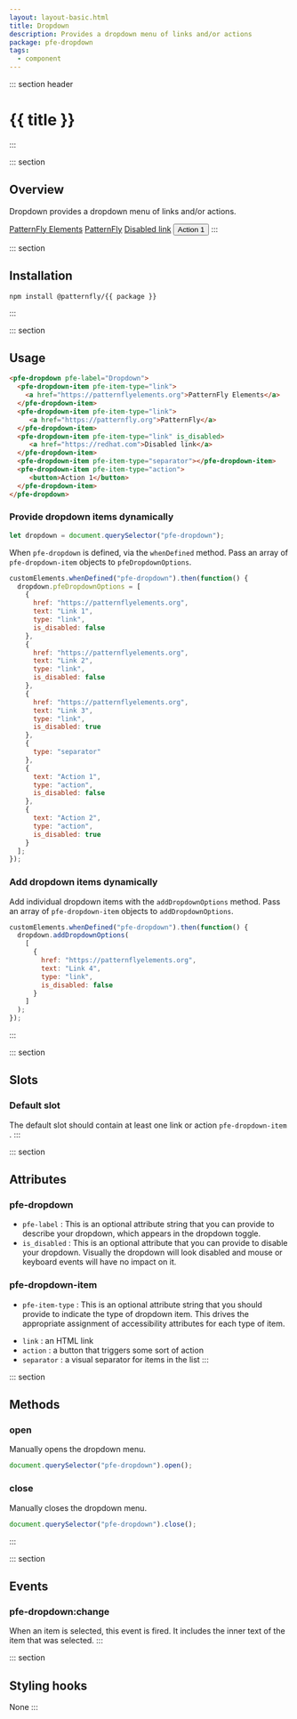 ```yaml
---
layout: layout-basic.html
title: Dropdown
description: Provides a dropdown menu of links and/or actions
package: pfe-dropdown
tags:
  - component
---
```

<script type="module" src="/node_modules/@patternfly/{{ package }}/dist/{{ package }}.min.js"></script>

::: section header
# {{ title }}
:::

::: section
## Overview

Dropdown provides a dropdown menu of links and/or actions.

<pfe-dropdown pfe-label="Dropdown">
  <pfe-dropdown-item pfe-item-type="link">
    <a href="https://patternflyelements.org">PatternFly Elements</a>
  </pfe-dropdown-item>
  <pfe-dropdown-item pfe-item-type="link">
     <a href="https://patternfly.org">PatternFly</a>
  </pfe-dropdown-item>
  <pfe-dropdown-item pfe-item-type="link" is_disabled>
     <a href="https://redhat.com">Disabled link</a>
  </pfe-dropdown-item>
  <pfe-dropdown-item pfe-item-type="separator"></pfe-dropdown-item>
  <pfe-dropdown-item pfe-item-type="action">
     <button>Action 1</button>
  </pfe-dropdown-item>
</pfe-dropdown>
:::

::: section
## Installation

```shell
npm install @patternfly/{{ package }}
```
:::

::: section
## Usage

```html
<pfe-dropdown pfe-label="Dropdown">
  <pfe-dropdown-item pfe-item-type="link">
    <a href="https://patternflyelements.org">PatternFly Elements</a>
  </pfe-dropdown-item>
  <pfe-dropdown-item pfe-item-type="link">
     <a href="https://patternfly.org">PatternFly</a>
  </pfe-dropdown-item>
  <pfe-dropdown-item pfe-item-type="link" is_disabled>
     <a href="https://redhat.com">Disabled link</a>
  </pfe-dropdown-item>
  <pfe-dropdown-item pfe-item-type="separator"></pfe-dropdown-item>
  <pfe-dropdown-item pfe-item-type="action">
     <button>Action 1</button>
  </pfe-dropdown-item>
</pfe-dropdown>
```

### Provide dropdown items dynamically

```javascript
let dropdown = document.querySelector("pfe-dropdown");
```

When `pfe-dropdown` is defined, via the `whenDefined` method. Pass an array of `pfe-dropdown-item` objects to `pfeDropdownOptions`. 

```javascript
customElements.whenDefined("pfe-dropdown").then(function() {
  dropdown.pfeDropdownOptions = [
    {
      href: "https://patternflyelements.org",
      text: "Link 1",
      type: "link",
      is_disabled: false
    },
    {
      href: "https://patternflyelements.org",
      text: "Link 2",
      type: "link",
      is_disabled: false
    },
    {
      href: "https://patternflyelements.org",
      text: "Link 3",
      type: "link",
      is_disabled: true
    },
    {
      type: "separator"
    },
    {
      text: "Action 1",
      type: "action",
      is_disabled: false
    },
    {
      text: "Action 2",
      type: "action",
      is_disabled: true
    }
  ];
});
```
### Add dropdown items dynamically

Add individual dropdown items with the `addDropdownOptions` method. Pass an array of `pfe-dropdown-item` objects to `addDropdownOptions`. 

``` js
customElements.whenDefined("pfe-dropdown").then(function() {
  dropdown.addDropdownOptions(
    [
      {
        href: "https://patternflyelements.org",
        text: "Link 4",
        type: "link",
        is_disabled: false
      }
    ]
  );
});
```
:::

::: section
## Slots
### Default slot
The default slot should contain at least one link or action `pfe-dropdown-item` .
:::

::: section
## Attributes
### pfe-dropdown

* `pfe-label` : This is an optional attribute string that you can provide to describe your dropdown, which appears in the dropdown toggle.
* `is_disabled` : This is an optional attribute that you can provide to disable your dropdown. Visually the dropdown will look disabled and mouse or keyboard events will have no impact on it. 

### pfe-dropdown-item

* `pfe-item-type` : This is an optional attribute string that you should provide to indicate the type of dropdown item. This drives the appropriate assignment of accessibility attributes for each type of item.

 - `link` : an HTML link
 - `action` : a button that triggers some sort of action
 - `separator` : a visual separator for items in the list
:::

::: section
## Methods
### open
Manually opens the dropdown menu.
```javascript
document.querySelector("pfe-dropdown").open();
``` 

### close

Manually closes the dropdown menu.
```javascript
document.querySelector("pfe-dropdown").close();
```
:::

::: section
## Events
### pfe-dropdown:change
When an item is selected, this event is fired. It includes the inner text of the item that was selected. 
:::

::: section
## Styling hooks
None
:::